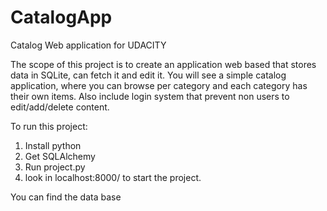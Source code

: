 # CatalogApp
Catalog Web application for UDACITY

The scope of this project is to create an application web based that stores data in SQLite, can fetch it and edit it.
You will see a simple catalog application, where you can browse per category and each category has their own items.
Also include login system that prevent non users to edit/add/delete content.

To run this project:
1) Install python
2) Get SQLAlchemy
3) Run project.py
4) look in localhost:8000/ to start the project.

You can find the data base 
